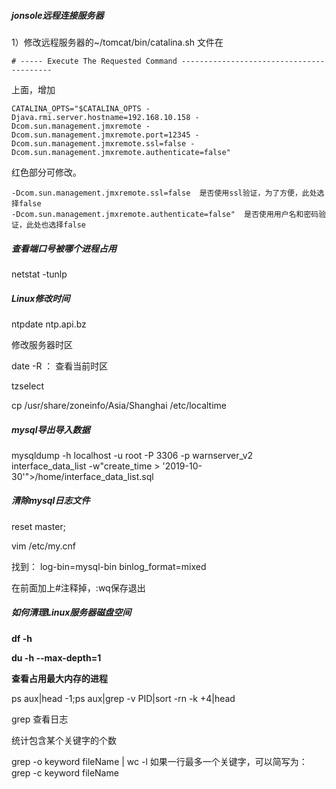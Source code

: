 ##### jonsole远程连接服务器

1）修改远程服务器的~/tomcat/bin/catalina.sh  文件在

```
# ----- Execute The Requested Command -----------------------------------------
```

上面，增加

```
CATALINA_OPTS="$CATALINA_OPTS -Djava.rmi.server.hostname=192.168.10.158 -Dcom.sun.management.jmxremote -Dcom.sun.management.jmxremote.port=12345 -Dcom.sun.management.jmxremote.ssl=false -Dcom.sun.management.jmxremote.authenticate=false"
```

红色部分可修改。

```
-Dcom.sun.management.jmxremote.ssl=false  是否使用ssl验证，为了方便，此处选择false
-Dcom.sun.management.jmxremote.authenticate=false"  是否使用用户名和密码验证，此处也选择false
```

##### 查看端口号被哪个进程占用

netstat -tunlp

##### Linux修改时间

 ntpdate ntp.api.bz

修改服务器时区

date -R ： 查看当前时区

 tzselect

cp /usr/share/zoneinfo/Asia/Shanghai   /etc/localtime

##### mysql导出导入数据

 mysqldump -h localhost -u root -P 3306 -p  warnserver_v2 interface_data_list -w"create_time > '2019-10-30'">/home/interface_data_list.sql

##### 清除mysql日志文件

reset master; 

vim /etc/my.cnf

找到：
log-bin=mysql-bin
binlog_format=mixed

在前面加上#注释掉，:wq保存退出

##### 如何清理Linux服务器磁盘空间

**df -h**

**du -h --max-depth=1**

**查看占用最大内存的进程**

ps aux|head -1;ps aux|grep -v PID|sort -rn -k +4|head

grep 查看日志

统计包含某个关键字的个数

grep -o keyword fileName | wc -l
如果一行最多一个关键字，可以简写为：
grep -c keyword fileName